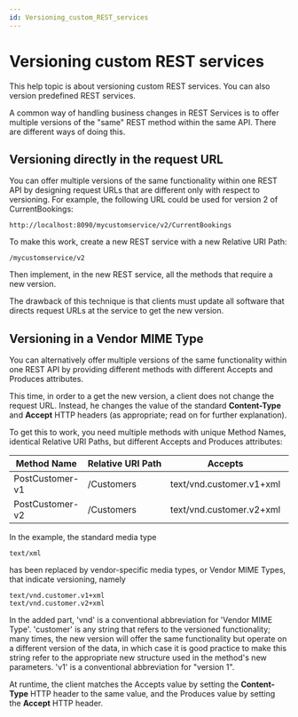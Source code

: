 ```yaml
---
id: Versioning_custom_REST_services
---
```


# Versioning custom REST services

This help topic is about versioning custom REST services. You can also version predefined REST services.

A common way of handling business changes in REST Services is to offer multiple versions of the "same" REST method within the same API. There are different ways of doing this.

## Versioning directly in the request URL

You can offer multiple versions of the same functionality within one REST API by designing request URLs that are different only with respect to versioning. For example, the following URL could be used for version 2 of CurrentBookings:

```
http://localhost:8090/mycustomservice/v2/CurrentBookings
```

To make this work, create a new REST service with a new Relative URI Path:

```
/mycustomservice/v2
```

Then implement, in the new REST service, all the methods that require a new version.

The drawback of this technique is that clients must update all software that directs request URLs at the service to get the new version.

## Versioning in a Vendor MIME Type

You can alternatively offer multiple versions of the same functionality within one REST API by providing different methods with different Accepts and Produces attributes.

This time, in order to a get the new version, a client does not change the request URL. Instead, he changes the value of the standard **Content-Type** and **Accept** HTTP headers (as appropriate; read on for further explanation).

To get this to work, you need multiple methods with unique Method Names, identical Relative URI Paths, but different Accepts and Produces attributes:

|**Method Name**|**Relative URI Path**|**Accepts**|**Produces**|
|--------|--------|--------|--------|
|PostCustomer-v1|/Customers|text/vnd.customer.v1+xml|text/vnd.customer.v1+xml|
|PostCustomer-v2|/Customers|text/vnd.customer.v2+xml|text/vnd.customer.v2+xml|



In the example, the standard media type

```
text/xml
```

has been replaced by vendor-specific media types, or Vendor MIME Types, that indicate versioning, namely

```
text/vnd.customer.v1+xml
text/vnd.customer.v2+xml

```

In the added part, 'vnd' is a conventional abbreviation for 'Vendor MIME Type'. 'customer' is any string that refers to the versioned functionality; many times, the new version will offer the same functionality but operate on a different version of the data, in which case it is good practice to make this string refer to the appropriate new structure used in the method's new parameters. 'v1' is a conventional abbreviation for "version 1".

At runtime, the client matches the Accepts value by setting the **Content-Type** HTTP header to the same value, and the Produces value by setting the **Accept** HTTP header.